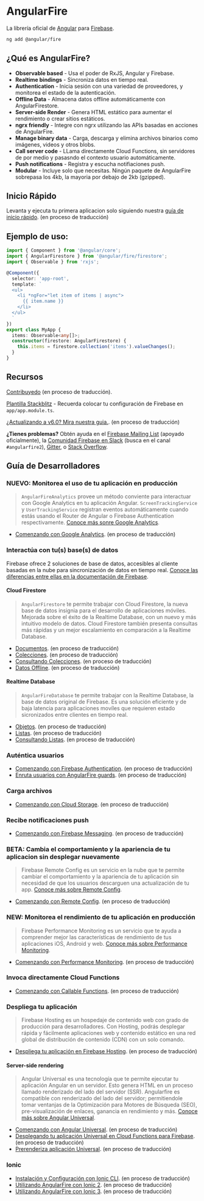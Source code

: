 # AngularFire
La librería oficial de [Angular](https://angular.io/) para [Firebase](https://firebase.google.com/).

```bash
ng add @angular/fire
```

## ¿Qué es AngularFire?

- **Observable based** - Usa el poder de RxJS, Angular y Firebase.
- **Realtime bindings** - Sincroniza datos en tiempo real.
- **Authentication** - Inicia sesión con una variedad de proveedores, y monitorea el estado de la autenticación.
- **Offline Data** - Almacena datos offline automáticamente con AngularFirestore.
- **Server-side Render** - Genera HTML estático para aumentar el rendimiento o crear sitios estáticos.
- **ngrx friendly** - Integre con ngrx utilizando las APIs basadas en acciones de AngularFire.
- **Manage binary data** - Carga, descarga y elimina archivos binarios como imágenes, videos y otros blobs.
- **Call server code** - LLama directamente Cloud Functions, sin servidores de por medio y pasasndo el contexto usuario automáticamente.
- **Push notifications** - Registra y escucha notifiaciones push.
- **Modular** - Incluye solo que necesitas. Ningún paquete de AngularFire sobrepasa los 4kb, la mayoria por debajo de 2kb (gzipped).

## Inicio Rápido

Levanta y ejecuta tu primera aplicacion solo siguiendo nuestra [guía de inicio rápido](docs/install-and-setup_es.md). (en proceso de traducción)

## Ejemplo de uso:

```ts
import { Component } from '@angular/core';
import { AngularFirestore } from '@angular/fire/firestore';
import { Observable } from 'rxjs';

@Component({
  selector: 'app-root',
  template: `
  <ul>
    <li *ngFor="let item of items | async">
      {{ item.name }}
    </li>
  </ul>
  `
})
export class MyApp {
  items: Observable<any[]>;
  constructor(firestore: AngularFirestore) {
    this.items = firestore.collection('items').valueChanges();
  }
}
```

## Recursos

[Contribuyedo](CONTRIBUTING.md) (en proceso de traducción).

[Plantilla Stackblitz](https://stackblitz.com/edit/angular-fire-start) - Recuerda colocar tu configuración de Firebase en `app/app.module.ts`.

[¿Actualizando a v6.0? Mira nuestra guia.](docs/version-6-upgrade.md). (en proceso de traducción)

**¿Tienes problemas?** Obtén ayuda en el [Firebase Mailing List](https://groups.google.com/forum/#!forum/firebase-talk) (apoyado oficialmente), la [Comunidad Firebase en Slack](https://firebase.community/) (busca en el canal `#angularfire2`), [Gitter](https://gitter.im/angular/angularfire2), o [Stack Overflow](https://stackoverflow.com/questions/tagged/angularfire2).

## Guía de Desarrolladores

### **NUEVO:** Monitorea el uso de tu aplicación en producción

> `AngularFireAnalytics` provee un método conviente para interactuar con Google Analytics en tu aplicación Angular. `ScreenTrackingService` y `UserTrackingService` registran eventos automáticamente cuando estás usando el Router de Angular o Firebase Authentication respectivamente. [Conoce más sonre Google Analytics](https://firebase.google.com/docs/analytics).

- [Comenzando con Google Analytics](docs/analytics/getting-started.md). (en proceso de traducción)

### Interactúa con tu(s) base(s) de datos

Firebase ofrece 2 soluciones de base de datos, accesibles al cliente basadas en la nube para sincronización de datos en tiempo real. [Conoce las diferencias entre ellas en la documentación de Firebase](https://firebase.google.com/docs/firestore/rtdb-vs-firestore).

#### Cloud Firestore

> `AngularFirestore` te permite trabajar con Cloud Firestore, la nueva base de datos insignia para el desarrollo de aplicaciones móviles. Mejorada sobre el éxito de la Realtime Database, con un nuevo y más intuitivo modelo de datos. Cloud Firestore también presenta consultas más rápidas y un mejor escalamiento en comparación a la Realtime Database. 

- [Documentos](docs/firestore/documents.md). (en proceso de traducción)
- [Colecciones](docs/firestore/collections.md). (en proceso de traducción)
- [Consultando Colecciones](docs/firestore/querying-collections.md). (en proceso de traducción)
- [Datos Offline](docs/firestore/offline-data.md). (en proceso de traducción)

#### Realtime Database

> `AngularFireDatabase` te permite trabajar con la Realtime Database, la base de datos original de Firebase. Es una solución eficiente y de baja latencia para aplicaciones movíles que requieren estado sicronizados entre clientes en tiempo real.

- [Objetos](docs/rtdb/objects.md). (en proceso de traducción)
- [Listas](docs/rtdb/lists.md). (en proceso de traducción)
- [Consultando Listas](docs/rtdb/querying-lists.md). (en proceso de traducción)

### Auténtica usuarios

- [Comenzando con Firebase Authentication](docs/auth/getting-started.md). (en proceso de traducción)
- [Enruta usuarios con AngularFire guards](docs/auth/router-guards.md). (en proceso de traducción)

### Carga archivos

- [Comenzando con Cloud Storage](docs/storage/storage.md). (en proceso de traducción)

### Recibe notificaciones push

- [Comenzando con Firebase Messaging](docs/messaging/messaging.md). (en proceso de traducción)

### **BETA:** Cambia el comportamiento y la apariencia de tu aplicacion sin desplegar nuevamente

> Firebase Remote Config es un servicio en la nube que te permite cambiar el comportamiento y la apariencia de tu aplicación sin necesidad de que los usuarios descarguen una actualización de tu app. [Conoce más sobre Remote Config](https://firebase.google.com/docs/remote-config).

- [Comenzando con Remote Config](docs/remote-config/getting-started.md). (en proceso de traducción)

### **NEW:** Monitorea el rendimiento de tu aplicación en producción

> Firebase Performance Monitoring es un servicio que te ayuda a comprender mejor las características de rendimiento de tus aplicaciones iOS, Android y web. [Conoce más sobre Performance Monitoring](https://firebase.google.com/docs/perf-mon).

- [Comenzando con Performance Monitoring](docs/performance/getting-started.md). (en proceso de traducción)

### Invoca directamente Cloud Functions

- [Comenzando con Callable Functions](docs/functions/functions.md). (en proceso de traducción)

### Despliega tu aplicación

> Firebase Hosting es un hospedaje de contenido web con grado de producción para desarrolladores. Con Hosting, podrás desplegar rápida y fácilmente aplicaciones web y contenido estático en una red global de distribución de contenido (CDN) con un solo comando.

- [Despliega tu aplicación en Firebase Hosting](docs/deploy/getting-started.md). (en proceso de traducción)

#### Server-side rendering

> Angular Universal es una tecnología que te permite ejecutar tu aplicación Angular en un servidor. Esto genera HTML en un proceso llamado renderizado del lado del servidor (SSR). Angularfire es compatible con renderizado del lado del servidor; permitiendole tomar ventanjas de la Optimización para Motores de Búsqueda (SEO), pre-visualización de enlaces, ganancia en rendimiento y más. [Conoce más sobre Angular Universal](https://angular.io/guide/universal).

- [Comenzando con Angular Universal](docs/universal/getting-started.md). (en proceso de traducción)
- [Desplegando tu aplicación Universal en Cloud Functions para Firebase](docs/universal/cloud-functions.md). (en proceso de traducción)
- [Prerenderiza aplicación Universal](docs/universal/prerendering.md). (en proceso de traducción)

### Ionic

- [Instalación y Configuración con Ionic CLI](docs/ionic/cli.md). (en proceso de traducción)
- [Utilizando AngularFire con Ionic 2](docs/ionic/v2.md). (en proceso de traducción)
- [Utilizando AngularFire con Ionic 3](docs/ionic/v3.md). (en proceso de traducción)
